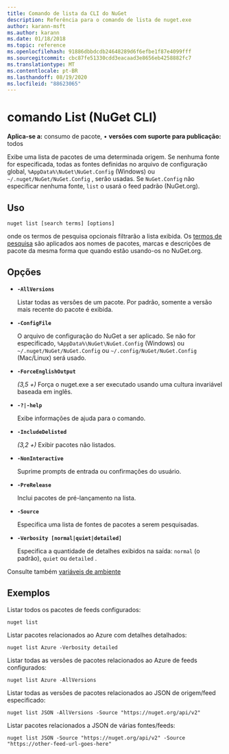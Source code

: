 ```yaml
---
title: Comando de lista da CLI do NuGet
description: Referência para o comando de lista de nuget.exe
author: karann-msft
ms.author: karann
ms.date: 01/18/2018
ms.topic: reference
ms.openlocfilehash: 91886dbbdcdb24648289d6f6efbe1f87e4099fff
ms.sourcegitcommit: cbc87fe51330cdd3eacaad3e8656eb4258882fc7
ms.translationtype: MT
ms.contentlocale: pt-BR
ms.lasthandoff: 08/19/2020
ms.locfileid: "88623065"
---
```

# <a name="list-command-nuget-cli"></a>comando List (NuGet CLI)

**Aplica-se a:** consumo de pacote, &bullet; **versões com suporte para publicação:** todos

Exibe uma lista de pacotes de uma determinada origem. Se nenhuma fonte for especificada, todas as fontes definidas no arquivo de configuração global, `%AppData%\NuGet\NuGet.Config` (Windows) ou `~/.nuget/NuGet/NuGet.Config` , serão usadas. Se `NuGet.Config` não especificar nenhuma fonte, `list` o usará o feed padrão (NuGet.org).

## <a name="usage"></a>Uso

```cli
nuget list [search terms] [options]
```

onde os termos de pesquisa opcionais filtrarão a lista exibida. Os [termos de pesquisa](/nuget/consume-packages/finding-and-choosing-packages#search-syntax) são aplicados aos nomes de pacotes, marcas e descrições de pacote da mesma forma que quando estão usando-os no NuGet.org. 

## <a name="options"></a>Opções

- **`-AllVersions`**

  Listar todas as versões de um pacote. Por padrão, somente a versão mais recente do pacote é exibida.

- **`-ConfigFile`**

  O arquivo de configuração do NuGet a ser aplicado. Se não for especificado, `%AppData%\NuGet\NuGet.Config` (Windows) ou `~/.nuget/NuGet/NuGet.Config` ou `~/.config/NuGet/NuGet.Config` (Mac/Linux) será usado.

- **`-ForceEnglishOutput`**

  *(3,5 +)* Força o nuget.exe a ser executado usando uma cultura invariável baseada em inglês.

- **`-?|-help`**

  Exibe informações de ajuda para o comando.

- **`-IncludeDelisted`**

  *(3,2 +)* Exibir pacotes não listados.

- **`-NonInteractive`**

  Suprime prompts de entrada ou confirmações do usuário.

- **`-PreRelease`**

  Inclui pacotes de pré-lançamento na lista.

- **`-Source`**

  Especifica uma lista de fontes de pacotes a serem pesquisadas.

- **`-Verbosity [normal|quiet|detailed]`**

  Especifica a quantidade de detalhes exibidos na saída: `normal` (o padrão), `quiet` ou `detailed` .

Consulte também [variáveis de ambiente](cli-ref-environment-variables.md)

## <a name="examples"></a>Exemplos

Listar todos os pacotes de feeds configurados:
```
nuget list
```
Listar pacotes relacionados ao Azure com detalhes detalhados:
```
nuget list Azure -Verbosity detailed
```
Listar todas as versões de pacotes relacionados ao Azure de feeds configurados:
```
nuget list Azure -AllVersions
```
Listar todas as versões de pacotes relacionados ao JSON de origem/feed especificado:
```
nuget list JSON -AllVersions -Source "https://nuget.org/api/v2"
```
Listar pacotes relacionados a JSON de várias fontes/feeds:
```
nuget list JSON -Source "https://nuget.org/api/v2" -Source "https://other-feed-url-goes-here"
```
